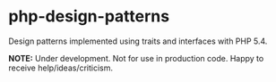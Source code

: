 php-design-patterns
===================

Design patterns implemented using traits and interfaces with PHP 5.4.

**NOTE:** Under development. Not for use in production code. Happy to receive help/ideas/criticism.
